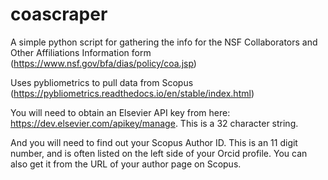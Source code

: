 # coascraper

A simple python script for gathering the info for the NSF Collaborators and Other Affiliations Information form (https://www.nsf.gov/bfa/dias/policy/coa.jsp)

Uses pybliometrics to pull data from Scopus (https://pybliometrics.readthedocs.io/en/stable/index.html)

You will need to obtain an Elsevier API key from here: https://dev.elsevier.com/apikey/manage. This is a 32 character
string.

And you will need to find out your Scopus Author ID. This is an 11 digit number, and is often listed on the left side of
your Orcid profile. You can also get it from the URL of your author page on Scopus.
